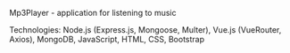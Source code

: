 Mp3Player - application for listening to music

Technologies: Node.js (Express.js, Mongoose, Multer), Vue.js (VueRouter, Axios), MongoDB, JavaScript, HTML, CSS, Bootstrap